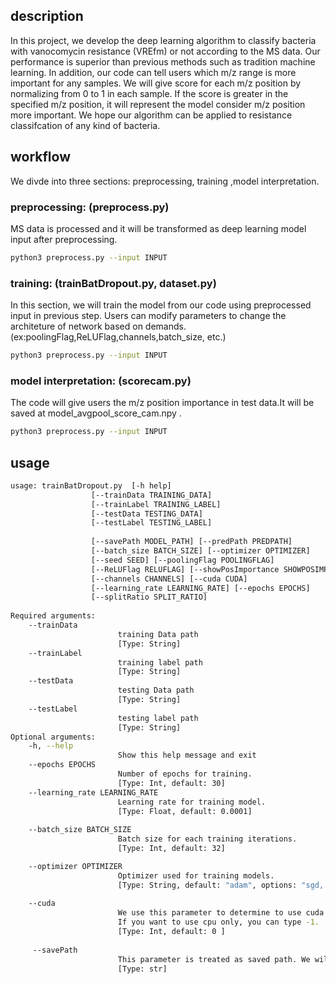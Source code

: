 ## description
In this project, we develop the deep learning algorithm to classify bacteria with vanocomycin resistance (VREfm) or not according to the MS data. Our performance is superior than previous methods such as tradition machine learning. In addition, our code can tell users which m/z range is more important for any samples. We will give score for each m/z position by normalizing from 0 to 1 in each sample. If the score is greater in the specified m/z position, it will represent the model consider m/z position more important. We hope our algorithm can be applied to resistance classifcation of any kind of bacteria.

## workflow
We divde into three sections: preprocessing, training ,model interpretation.

### preprocessing: (preprocess.py)
MS data is processed and it will be transformed as deep learning model input after preprocessing.
```bash
python3 preprocess.py --input INPUT
```


### training: (trainBatDropout.py, dataset.py)
In this section, we will train the model from our code using preprocessed input in previous step. Users can modify parameters to change the architeture of network based on demands. (ex:poolingFlag,ReLUFlag,channels,batch_size, etc.)

```bash
python3 preprocess.py --input INPUT
```


### model interpretation: (scorecam.py)
The code will give users the m/z position importance in test data.It will be saved at model_avgpool_score_cam.npy .

```bash
python3 preprocess.py --input INPUT
```

## usage
```bash
usage: trainBatDropout.py  [-h help] 
                  [--trainData TRAINING_DATA] 
                  [--trainLabel TRAINING_LABEL]
                  [--testData TESTING_DATA] 
                  [--testLabel TESTING_LABEL]
                  
                  [--savePath MODEL_PATH] [--predPath PREDPATH] 
                  [--batch_size BATCH_SIZE] [--optimizer OPTIMIZER]
                  [--seed SEED] [--poolingFlag POOLINGFLAG]
                  [--ReLUFlag RELUFLAG] [--showPosImportance SHOWPOSIMPORTANCE]
                  [--channels CHANNELS] [--cuda CUDA]
                  [--learning_rate LEARNING_RATE] [--epochs EPOCHS]
                  [--splitRatio SPLIT_RATIO]
                  
Required arguments:
    --trainData
                        training Data path 
                        [Type: String]  
    --trainLabel
                        training label path 
                        [Type: String]
    --testData
                        testing Data path 
                        [Type: String]  
    --testLabel
                        testing label path 
                        [Type: String]  
Optional arguments:
    -h, --help            
                        Show this help message and exit
    --epochs EPOCHS
                        Number of epochs for training. 
                        [Type: Int, default: 30]
    --learning_rate LEARNING_RATE         
                        Learning rate for training model. 
                        [Type: Float, default: 0.0001]   
                        
    --batch_size BATCH_SIZE
                        Batch size for each training iterations. 
                        [Type: Int, default: 32]                         

    --optimizer OPTIMIZER
                        Optimizer used for training models. 
                        [Type: String, default: "adam", options: "sgd, adam, adagrad"]
                        
    --cuda 
                        We use this parameter to determine to use cuda or not. If you want to use gpu, you can type in gpu index, e.g.: 0.
                        If you want to use cpu only, you can type -1.
                        [Type: Int, default: 0 ]  
                        
     --savePath 
                        This parameter is treated as saved path. We will save trained modules to this path after training.
                        [Type: str]                       
                        

